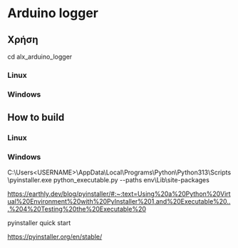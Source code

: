 # Arduino logger

## Χρήση

cd alx_arduino_logger

### Linux



### Windows




## How to build 

### Linux



### Windows

C:\Users\<USERNAME>\AppData\Local\Programs\Python\Python313\Scripts\pyinstaller.exe python_executable.py --paths env\Lib\site-packages

https://earthly.dev/blog/pyinstaller/#:~:text=Using%20a%20Python%20Virtual%20Environment%20with%20PyInstaller%201,and%20Executable%20...%204%20Testing%20the%20Executable%20

pyinstaller quick start

https://pyinstaller.org/en/stable/

